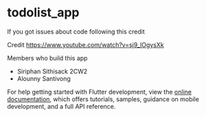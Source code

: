 # todolist_app

If you got issues about code following this credit

Credit 
https://www.youtube.com/watch?v=sj9_lOgysXk

Members who build this app
- Siriphan Sithisack 2CW2
- Alounny Santivong

For help getting started with Flutter development, view the
[online documentation](https://docs.flutter.dev/), which offers tutorials,
samples, guidance on mobile development, and a full API reference.
